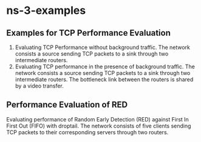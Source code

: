# ns-3-examples
## Examples for TCP Performance Evaluation
1. Evaluating TCP Performance without background traffic. The network consists a source sending TCP packets to a sink through two intermediate routers. 
2. Evaluating TCP performance in the presence of background traffic. The network consists a source sending TCP packets to a sink through two intermediate routers. The bottleneck link between the routers is shared by a video transfer.
## Performance Evaluation of RED
Evaluating performance of Random Early Detection (RED) against First In First Out (FIFO) with droptail. The network consists of five clients sending TCP packets to their corresponding servers through two routers.
